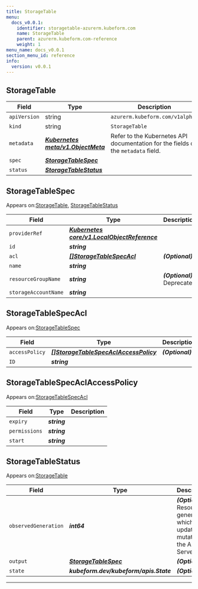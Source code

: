 ```yaml
---
title: StorageTable
menu:
  docs_v0.0.1:
    identifier: storagetable-azurerm.kubeform.com
    name: StorageTable
    parent: azurerm.kubeform.com-reference
    weight: 1
menu_name: docs_v0.0.1
section_menu_id: reference
info:
  version: v0.0.1
---
```


## StorageTable
| Field | Type | Description |
| ------ | ----- | ----------- |
| `apiVersion` | string | `azurerm.kubeform.com/v1alpha1` |
|    `kind` | string | `StorageTable` |
| `metadata` | ***[Kubernetes meta/v1.ObjectMeta](https://kubernetes.io/docs/reference/generated/kubernetes-api/v1.13/#objectmeta-v1-meta)***|Refer to the Kubernetes API documentation for the fields of the `metadata` field.|
| `spec` | ***[StorageTableSpec](#storagetablespec)***||
| `status` | ***[StorageTableStatus](#storagetablestatus)***||
## StorageTableSpec

Appears on:[StorageTable](#storagetable), [StorageTableStatus](#storagetablestatus)

| Field | Type | Description |
| ------ | ----- | ----------- |
| `providerRef` | ***[Kubernetes core/v1.LocalObjectReference](https://kubernetes.io/docs/reference/generated/kubernetes-api/v1.13/#localobjectreference-v1-core)***||
| `id` | ***string***||
| `acl` | ***[[]StorageTableSpecAcl](#storagetablespecacl)***| ***(Optional)*** |
| `name` | ***string***||
| `resourceGroupName` | ***string***| ***(Optional)*** Deprecated|
| `storageAccountName` | ***string***||
## StorageTableSpecAcl

Appears on:[StorageTableSpec](#storagetablespec)

| Field | Type | Description |
| ------ | ----- | ----------- |
| `accessPolicy` | ***[[]StorageTableSpecAclAccessPolicy](#storagetablespecaclaccesspolicy)***| ***(Optional)*** |
| `ID` | ***string***||
## StorageTableSpecAclAccessPolicy

Appears on:[StorageTableSpecAcl](#storagetablespecacl)

| Field | Type | Description |
| ------ | ----- | ----------- |
| `expiry` | ***string***||
| `permissions` | ***string***||
| `start` | ***string***||
## StorageTableStatus

Appears on:[StorageTable](#storagetable)

| Field | Type | Description |
| ------ | ----- | ----------- |
| `observedGeneration` | ***int64***| ***(Optional)*** Resource generation, which is updated on mutation by the API Server.|
| `output` | ***[StorageTableSpec](#storagetablespec)***| ***(Optional)*** |
| `state` | ***kubeform.dev/kubeform/apis.State***| ***(Optional)*** |
---
